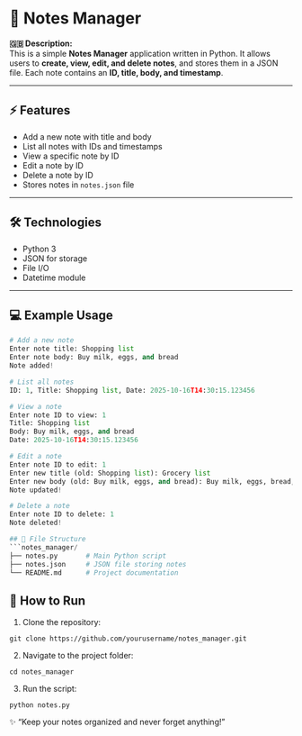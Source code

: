 # 📝 Notes Manager

**🇬🇧 Description:**  
This is a simple **Notes Manager** application written in Python. It allows users to **create, view, edit, and delete notes**, and stores them in a JSON file. Each note contains an **ID, title, body, and timestamp**.

---

## ⚡ Features
- Add a new note with title and body
- List all notes with IDs and timestamps
- View a specific note by ID
- Edit a note by ID
- Delete a note by ID
- Stores notes in `notes.json` file

---

## 🛠 Technologies
- Python 3
- JSON for storage
- File I/O
- Datetime module

---

## 💻 Example Usage

```python
# Add a new note
Enter note title: Shopping list
Enter note body: Buy milk, eggs, and bread
Note added!

# List all notes
ID: 1, Title: Shopping list, Date: 2025-10-16T14:30:15.123456

# View a note
Enter note ID to view: 1
Title: Shopping list
Body: Buy milk, eggs, and bread
Date: 2025-10-16T14:30:15.123456

# Edit a note
Enter note ID to edit: 1
Enter new title (old: Shopping list): Grocery list
Enter new body (old: Buy milk, eggs, and bread): Buy milk, eggs, bread, and butter
Note updated!

# Delete a note
Enter note ID to delete: 1
Note deleted!

## 📂 File Structure
```notes_manager/
├── notes.py       # Main Python script
├── notes.json     # JSON file storing notes
└── README.md      # Project documentation
```

## 🚀 How to Run

1. Clone the repository:
```
git clone https://github.com/yourusername/notes_manager.git
```

2. Navigate to the project folder:
```
cd notes_manager
```

3. Run the script:
```
python notes.py
```

✨ “Keep your notes organized and never forget anything!”
